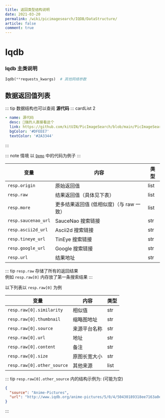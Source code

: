 ```yaml
---
title: 返回类型结构说明
date: 2021-03-20
permalink: /wiki/picimagesearch/IQDB/DataStructure/
article: false
comment: true
---
```


# Iqdb

### Iqdb 主类说明

```python
Iqdb(**requests_kwargs)  # 其他网络参数
```

## 数据返回值列表

::: tip
数据结构也可以查阅 **源代码**
::: cardList 2

```yaml
- name: 源代码
  desc: 🚀强的人直接看这个
  link: https://github.com/kitUIN/PicImageSearch/blob/main/PicImageSearch/model/iqdb.py
  bgColor: '#DFEEE7'
  textColor: '#2A3344'
```

:::

::: note 情境
以 [`Demo`](/wiki/picimagesearch/Iqdb/Demo#示例) 中的代码为例子
:::

| 变量                  | 内容                       | 类型   |
|---------------------|--------------------------|------|
| `resp.origin`       | 原始返回值                    | list |
| `resp.raw`          | 结果返回值（具体见下表）             | list |
| `resp.more`         | 更多结果返回值 (低相似度)（与 raw 一致） | list |
| `resp.saucenao_url` | SauceNao 搜索链接            | str  |
| `resp.ascii2d_url`  | Ascii2d 搜索链接             | str  |
| `resp.tineye_url`   | TinEye 搜索链接              | str  |
| `resp.google_url`   | Google 搜索链接              | str  |
| `resp.url`          | 结果地址                     | str  |

::: tip
`resp.raw` 存储了所有的返回结果  
例如 `resp.raw[0]` 内存放了第一条搜索结果
:::

以下列表以 `resp.raw[0]` 为例

| 变量                         | 内容     | 类型   |
|----------------------------|--------|------|
| `resp.raw[0].similarity`   | 相似值    | str  |
| `resp.raw[0].thumbnail`    | 缩略图地址  | str  |
| `resp.raw[0].source`       | 来源平台名称 | str  |
| `resp.raw[0].url`          | 地址     | str  |
| `resp.raw[0].content`      | 备注     | str  |
| `resp.raw[0].size`         | 原图长宽大小 | str  |
| `resp.raw[0].other_source` | 其他来源   | list |

::: tip
`resp.raw[0].other_source` 内的结构示例为: (可能为空)

```json
{
  "source": "Anime-Pictures",
  "url": "http://www.iqdb.org/anime-pictures/5/0/4/50430189318ee7163a0ee8219cbaf01e.jpg"
}
```

:::
